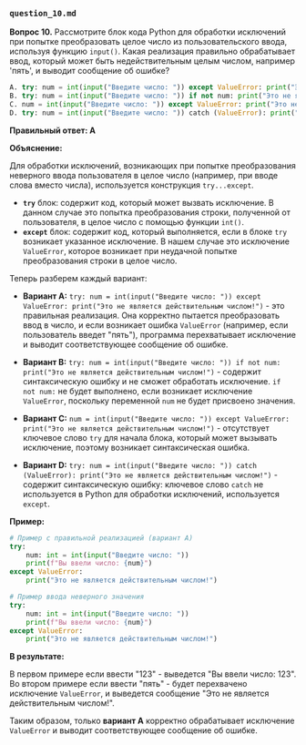 ### `question_10.md`

**Вопрос 10.** Рассмотрите блок кода Python для обработки исключений при попытке преобразовать целое число из пользовательского ввода, используя функцию `input()`. Какая реализация правильно обрабатывает ввод, который может быть недействительным целым числом, например 'пять', и выводит сообщение об ошибке?

```python
A. try: num = int(input("Введите число: ")) except ValueError: print("Это не является действительным числом!")
B. try: num = int(input("Введите число: ")) if not num: print("Это не является действительным числом!")
C. num = int(input("Введите число: ")) except ValueError: print("Это не является действительным числом!")
D. try: num = int(input("Введите число: ")) catch (ValueError): print("Это не является действительным числом!")
```

**Правильный ответ: A**

**Объяснение:**

Для обработки исключений, возникающих при попытке преобразования неверного ввода пользователя в целое число (например, при вводе слова вместо числа), используется конструкция `try...except`.

*   **`try`** блок: содержит код, который может вызвать исключение. В данном случае это попытка преобразования строки, полученной от пользователя, в целое число с помощью функции `int()`.
*   **`except`** блок: содержит код, который выполняется, если в блоке `try` возникает указанное исключение. В нашем случае это исключение `ValueError`, которое возникает при неудачной попытке преобразования строки в целое число.

Теперь разберем каждый вариант:

*   **Вариант A:** `try: num = int(input("Введите число: ")) except ValueError: print("Это не является действительным числом!")` - это правильная реализация. Она корректно пытается преобразовать ввод в число, и если возникает ошибка `ValueError` (например, если пользователь введет "пять"), программа перехватывает исключение и выводит соответствующее сообщение об ошибке.
    
*   **Вариант B:** `try: num = int(input("Введите число: ")) if not num: print("Это не является действительным числом!")` - содержит синтаксическую ошибку и не сможет обработать исключение. `if not num:`  не будет выполнено, если возникает исключение `ValueError`, поскольку переменной `num` не будет присвоено значения.
    
*   **Вариант C:** `num = int(input("Введите число: ")) except ValueError: print("Это не является действительным числом!")` - отсутствует ключевое слово `try` для начала блока, который может вызывать исключение, поэтому возникает синтаксическая ошибка.
    
*   **Вариант D:** `try: num = int(input("Введите число: ")) catch (ValueError): print("Это не является действительным числом!")` - содержит синтаксическую ошибку: ключевое слово `catch` не используется в Python для обработки исключений, используется `except`.

**Пример:**

```python
# Пример с правильной реализацией (вариант А)
try:
    num: int = int(input("Введите число: "))
    print(f"Вы ввели число: {num}")
except ValueError:
    print("Это не является действительным числом!")

# Пример ввода неверного значения
try:
    num: int = int(input("Введите число: "))
    print(f"Вы ввели число: {num}")
except ValueError:
    print("Это не является действительным числом!")
```

**В результате:**

В первом примере если ввести "123" - выведется "Вы ввели число: 123". Во втором примере если ввести "пять" - будет перехвачено исключение `ValueError`, и выведется сообщение "Это не является действительным числом!".

Таким образом, только **вариант A** корректно обрабатывает исключение `ValueError` и выводит соответствующее сообщение об ошибке.
